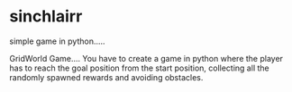 # sinchlairr
simple game in python.....

GridWorld Game....
You have to create a game in python where the player has to reach the goal position from the
start position, collecting all the randomly spawned rewards and avoiding obstacles.
